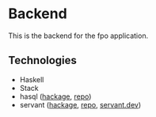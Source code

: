 # Backend

This is the backend for the fpo application.

## Technologies

- Haskell
- Stack
- hasql ([hackage](https://hackage.haskell.org/package/hasql), [repo](https://github.com/nikita-volkov/hasql))
- servant ([hackage](https://hackage.haskell.org/package/servant), [repo](https://github.com/haskell-servant/servant), [servant.dev](https://www.servant.dev/))
